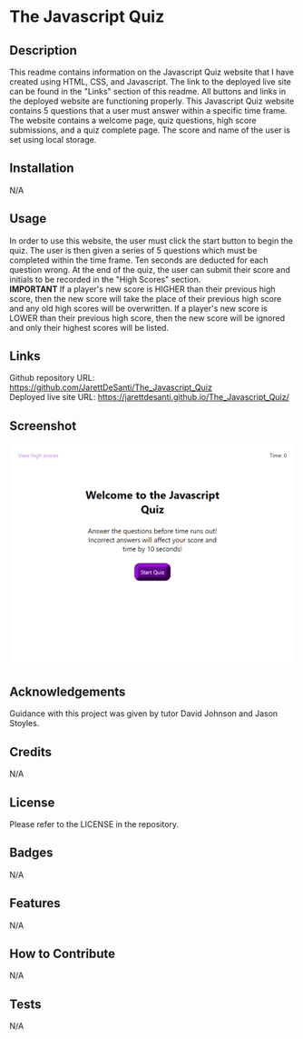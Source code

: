 # The Javascript Quiz

## Description

This readme contains information on the Javascript Quiz website that I have created using HTML, CSS, and Javascript. The link to the deployed live site can be found in the "Links" section of this readme. All buttons and links in the deployed website are functioning properly. This Javascript Quiz website contains 5 questions that a user must answer within a specific time frame. The website contains a welcome page, quiz questions, high score submissions, and a quiz complete page. The score and name of the user is set using local storage.

## Installation

N/A

## Usage

In order to use this website, the user must click the start button to begin the quiz. The user is then given a series of 5 questions which must be completed within the time frame. Ten seconds are deducted for each question wrong. At the end of the quiz, the user can submit their score and initials to be recorded in the "High Scores" section.  
**IMPORTANT**
If a player's new score is HIGHER than their previous high score, then the new score will take the place of their previous high score and any old high scores will be overwritten.
If a player's new score is LOWER than their previous high score, then the new score will be ignored and only their highest scores will be listed.

## Links

Github repository URL: https://github.com/JarettDeSanti/The_Javascript_Quiz <br>
Deployed live site URL: https://jarettdesanti.github.io/The_Javascript_Quiz/

## Screenshot

![Alt text](WelcomePage.png)

## Acknowledgements

Guidance with this project was given by tutor David Johnson and Jason Stoyles.

## Credits

N/A

## License

Please refer to the LICENSE in the repository.

## Badges
N/A

## Features
N/A

## How to Contribute
N/A

## Tests
N/A
